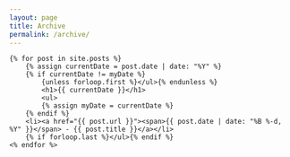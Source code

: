 ```yaml
---
layout: page
title: Archive
permalink: /archive/
---
```


<section class="archive-post-list">

	{% for post in site.posts %}
		{% assign currentDate = post.date | date: "%Y" %}
		{% if currentDate != myDate %}
			{unless forloop.first %}</ul>{% endunless %}
			<h1>{{ currentDate }}</h1>
			<ul>
			{% assign myDate = currentDate %}
		{% endif %}
		<li><a href="{{ post.url }}"><span>{{ post.date | date: "%B %-d, %Y" }}</span> - {{ post.title }}</a></li>
		{% if forloop.last %}</ul>{% endif %}
	<% endfor %>

</section>